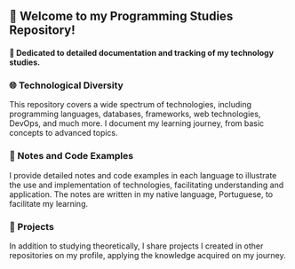 <h2>👋 Welcome to my Programming Studies Repository!</h2>
<h4>📂 Dedicated to detailed documentation and tracking of my technology studies.</h4>
<h3>🌐 Technological Diversity</h3>
<p>This repository covers a wide spectrum of technologies, including programming languages, databases, frameworks, web technologies, DevOps, and much more. I document my learning journey, from basic concepts to advanced topics.</p>

<h3>📝 Notes and Code Examples</h3>
<p>I provide detailed notes and code examples in each language to illustrate the use and implementation of technologies, facilitating understanding and application. The notes are written in my native language, Portuguese, to facilitate my learning.</p>

<h3>🚀 Projects</h3>
<p>In addition to studying theoretically, I share projects I created in other repositories on my profile, applying the knowledge acquired on my journey.</p>
